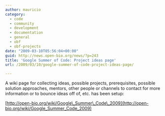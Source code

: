```yaml
---
author: mauricio
category:
  - code
  - community
  - development
  - documentation
  - general
  - obf
  - obf-projects
date: "2009-03-10T05:56:04+00:00"
guid: http://news.open-bio.org/news/?p=243
title: 'Google Summer of Code: Project ideas page'
url: /2009/03/10/google-summer-of-code-project-ideas-page/

---
```

A wiki page for collecting ideas, possible projects, prerequisites, possible solution approaches, mentors, other people or channels to contact for more information or to bounce ideas off of, etc. has been setup:

[http://open-bio.org/wiki/Google\_Summer\_Code\_2009](http://open-bio.org/wiki/Google_Summer_Code_2009)
